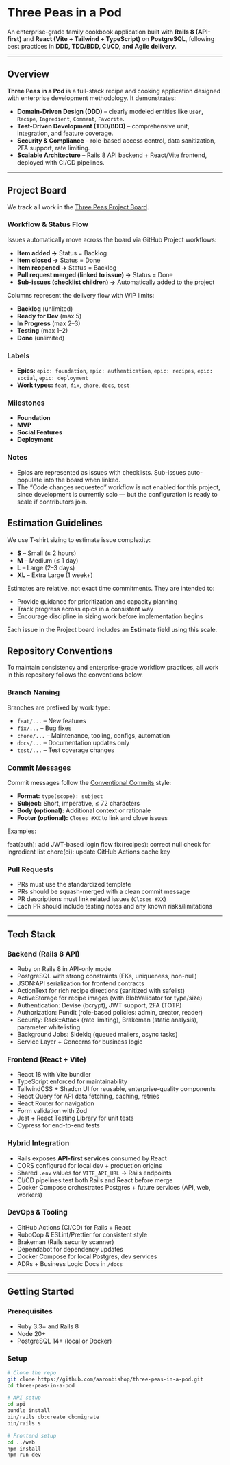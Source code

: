 # Three Peas in a Pod

An enterprise-grade family cookbook application built with **Rails 8 (API-first)** and **React (Vite + Tailwind + TypeScript)** on **PostgreSQL**, following best practices in **DDD, TDD/BDD, CI/CD, and Agile delivery**.

---

## Overview

**Three Peas in a Pod** is a full-stack recipe and cooking application designed with enterprise development methodology. It demonstrates:

- **Domain-Driven Design (DDD)** – clearly modeled entities like `User`, `Recipe`, `Ingredient`, `Comment`, `Favorite`.
- **Test-Driven Development (TDD/BDD)** – comprehensive unit, integration, and feature coverage.
- **Security & Compliance** – role-based access control, data sanitization, 2FA support, rate limiting.
- **Scalable Architecture** – Rails 8 API backend + React/Vite frontend, deployed with CI/CD pipelines.

---

## Project Board

We track all work in the [Three Peas Project Board](https://github.com/users/aaronbishop/projects/3).

### Workflow & Status Flow
Issues automatically move across the board via GitHub Project workflows:

- **Item added →** Status = Backlog  
- **Item closed →** Status = Done  
- **Item reopened →** Status = Backlog  
- **Pull request merged (linked to issue) →** Status = Done  
- **Sub-issues (checklist children) →** Automatically added to the project

Columns represent the delivery flow with WIP limits:
- **Backlog** (unlimited)  
- **Ready for Dev** (max 5)  
- **In Progress** (max 2–3)  
- **Testing** (max 1–2)  
- **Done** (unlimited)  

### Labels
- **Epics:** `epic: foundation`, `epic: authentication`, `epic: recipes`, `epic: social`, `epic: deployment`  
- **Work types:** `feat`, `fix`, `chore`, `docs`, `test`

### Milestones
- **Foundation**  
- **MVP**  
- **Social Features**  
- **Deployment**

### Notes
- Epics are represented as issues with checklists. Sub-issues auto-populate into the board when linked.  
- The “Code changes requested” workflow is not enabled for this project, since development is currently solo — but the configuration is ready to scale if contributors join.

## Estimation Guidelines

We use T-shirt sizing to estimate issue complexity:

- **S** – Small (≤ 2 hours)
- **M** – Medium (≤ 1 day)
- **L** – Large (2–3 days)
- **XL** – Extra Large (1 week+)

Estimates are relative, not exact time commitments. They are intended to:

- Provide guidance for prioritization and capacity planning  
- Track progress across epics in a consistent way  
- Encourage discipline in sizing work before implementation begins  

Each issue in the Project board includes an **Estimate** field using this scale.

## Repository Conventions

To maintain consistency and enterprise-grade workflow practices, all work in this repository follows the conventions below.

### Branch Naming
Branches are prefixed by work type:

- `feat/...` – New features
- `fix/...` – Bug fixes
- `chore/...` – Maintenance, tooling, configs, automation
- `docs/...` – Documentation updates only
- `test/...` – Test coverage changes

### Commit Messages
Commit messages follow the [Conventional Commits](https://www.conventionalcommits.org/) style:

- **Format:** `type(scope): subject`
- **Subject:** Short, imperative, ≤ 72 characters
- **Body (optional):** Additional context or rationale
- **Footer (optional):** `Closes #XX` to link and close issues

Examples:

feat(auth): add JWT-based login flow
fix(recipes): correct null check for ingredient list
chore(ci): update GitHub Actions cache key

### Pull Requests
- PRs must use the standardized template
- PRs should be squash-merged with a clean commit message
- PR descriptions must link related issues (`Closes #XX`)
- Each PR should include testing notes and any known risks/limitations

---

## Tech Stack

### Backend (Rails 8 API)
- Ruby on Rails 8 in API-only mode
- PostgreSQL with strong constraints (FKs, uniqueness, non-null)
- JSON:API serialization for frontend contracts
- ActionText for rich recipe directions (sanitized with safelist)
- ActiveStorage for recipe images (with BlobValidator for type/size)
- Authentication: Devise (bcrypt), JWT support, 2FA (TOTP)
- Authorization: Pundit (role-based policies: admin, creator, reader)
- Security: Rack::Attack (rate limiting), Brakeman (static analysis), parameter whitelisting
- Background Jobs: Sidekiq (queued mailers, async tasks)
- Service Layer + Concerns for business logic

### Frontend (React + Vite)
- React 18 with Vite bundler
- TypeScript enforced for maintainability
- TailwindCSS + Shadcn UI for reusable, enterprise-quality components
- React Query for API data fetching, caching, retries
- React Router for navigation
- Form validation with Zod
- Jest + React Testing Library for unit tests
- Cypress for end-to-end tests

### Hybrid Integration
- Rails exposes **API-first services** consumed by React
- CORS configured for local dev + production origins
- Shared `.env` values for `VITE_API_URL` → Rails endpoints
- CI/CD pipelines test both Rails and React before merge
- Docker Compose orchestrates Postgres + future services (API, web, workers)

### DevOps & Tooling
- GitHub Actions (CI/CD) for Rails + React
- RuboCop & ESLint/Prettier for consistent style
- Brakeman (Rails security scanner)
- Dependabot for dependency updates
- Docker Compose for local Postgres, dev services
- ADRs + Business Logic Docs in `/docs`

---

## Getting Started

### Prerequisites
- Ruby 3.3+ and Rails 8  
- Node 20+  
- PostgreSQL 14+ (local or Docker)  

### Setup

```bash
# Clone the repo
git clone https://github.com/aaronbishop/three-peas-in-a-pod.git
cd three-peas-in-a-pod

# API setup
cd api
bundle install
bin/rails db:create db:migrate
bin/rails s

# Frontend setup
cd ../web
npm install
npm run dev
